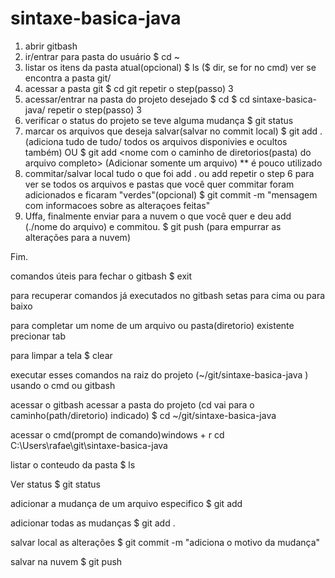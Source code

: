 # sintaxe-basica-java  


1. abrir gitbash
2. ir/entrar para pasta do usuário
	$ cd ~
3. listar os itens da pasta atual(opcional)
	$ ls ($ dir, se for no cmd)
	ver se encontra a pasta git/
4. acessar a pasta git
	$ cd git
	repetir o step(passo) 3
5. acessar/entrar na pasta do projeto desejado
	$ cd <nome-pasta-do-projeto>
	$ cd sintaxe-basica-java/
	repetir o step(passo) 3
6. verificar o status do projeto se teve alguma mudança
	$ git status
7. marcar os arquivos que deseja salvar(salvar no commit local)
	$ git add . (adiciona tudo de tudo/ todos os arquivos disponivies e ocultos também)
	OU
	$ git add <nome com o caminho de diretorios(pasta) do arquivo completo> (Adicionar somente um arquivo) ** é pouco utilizado
8. commitar/salvar local tudo o que foi add . ou add <nome do arquivo>
	repetir o step 6 para ver se todos os arquivos e pastas que você quer commitar foram adicionados e ficaram "verdes"(opcional)
	$ git commit -m "mensagem com informacoes sobre as alteraçoes feitas"
9. Uffa, finalmente enviar para a nuvem o que você quer e deu add (./nome do arquivo) e commitou.
	$ git push (para empurrar as alterações para a nuvem)

Fim.

comandos úteis
para fechar o gitbash 
$ exit

para recuperar comandos já executados no gitbash
setas para cima ou para baixo

para completar um nome de um arquivo ou pasta(diretorio) existente
precionar tab


para limpar a tela
$ clear 












executar esses comandos na raiz do projeto (~/git/sintaxe-basica-java ) usando o cmd ou gitbash

acessar o gitbash
acessar a pasta do projeto (cd vai para o caminho(path/diretorio) indicado)
$ cd ~/git/sintaxe-basica-java

acessar o cmd(prompt de comando)windows + r
cd C:\Users\rafae\git\sintaxe-basica-java

listar o conteudo da pasta
$ ls

Ver status
$ git status

adicionar a mudança de um arquivo especifico 
$ git add <nome completo do arquivo >

adicionar todas as mudanças 
$ git add .

salvar local as alterações
$ git commit -m "adiciona o motivo da mudança"

salvar na nuvem
$ git push